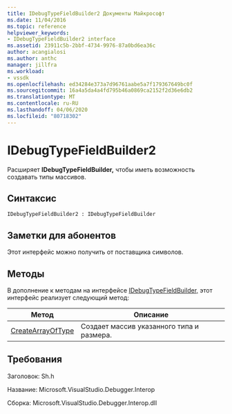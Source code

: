 ```yaml
---
title: IDebugTypeFieldBuilder2 Документы Майкрософт
ms.date: 11/04/2016
ms.topic: reference
helpviewer_keywords:
- IDebugTypeFieldBuilder2 interface
ms.assetid: 23911c5b-2bbf-4734-9976-87a0bd6ea36c
author: acangialosi
ms.author: anthc
manager: jillfra
ms.workload:
- vssdk
ms.openlocfilehash: ed34284e373a7d96761aabe5a7f179367649bc0f
ms.sourcegitcommit: 16a4a5da4a4fd795b46a0869ca2152f2d36e6db2
ms.translationtype: MT
ms.contentlocale: ru-RU
ms.lasthandoff: 04/06/2020
ms.locfileid: "80718302"
---
```

# <a name="idebugtypefieldbuilder2"></a>IDebugTypeFieldBuilder2
Расширяет **IDebugTypeFieldBuilder,** чтобы иметь возможность создавать типы массивов.

## <a name="syntax"></a>Синтаксис

```
IDebugTypeFieldBuilder2 : IDebugTypeFieldBuilder
```

## <a name="notes-for-callers"></a>Заметки для абонентов
 Этот интерфейс можно получить от поставщика символов.

## <a name="methods"></a>Методы
 В дополнение к методам на интерфейсе [IDebugTypeFieldBuilder,](../../../extensibility/debugger/reference/idebugtypefieldbuilder.md) этот интерфейс реализует следующий метод:

|Метод|Описание|
|------------|-----------------|
|[CreateArrayOfType](../../../extensibility/debugger/reference/idebugtypefieldbuilder2-createarrayoftype.md)|Создает массив указанного типа и размера.|

## <a name="requirements"></a>Требования
 Заголовок: Sh.h

 Название: Microsoft.VisualStudio.Debugger.Interop

 Сборка: Microsoft.VisualStudio.Debugger.Interop.dll
